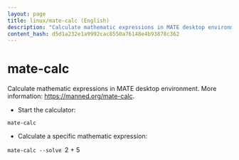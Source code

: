 ```yaml
---
layout: page
title: linux/mate-calc (English)
description: "Calculate mathematic expressions in MATE desktop environment."
content_hash: d5d1a232e1a9992cac8550a76148e4b93878c362
---
```

# mate-calc

Calculate mathematic expressions in MATE desktop environment.
More information: <https://manned.org/mate-calc>.

- Start the calculator:

`mate-calc`

- Calculate a specific mathematic expression:

`mate-calc --solve `<span class="tldr-var badge badge-pill bg-dark-lm bg-white-dm text-white-lm text-dark-dm font-weight-bold">2 + 5</span>
